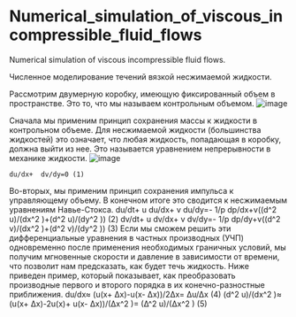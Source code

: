 # Numerical_simulation_of_viscous_incompressible_fluid_flows
Numerical simulation of viscous incompressible fluid flows.

Численное моделирование течений вязкой несжимаемой жидкости.

Рассмотрим двумерную коробку, имеющую фиксированный объем в пространстве. Это то, что мы называем контрольным объемом. 
![image](https://github.com/Sazerfai/Numerical_simulation_of_viscous_incompressible_fluid_flows/assets/79790554/26d34f8d-4336-4add-beb4-a19aa8b599d1)

Сначала мы применим принцип сохранения массы к жидкости в контрольном объеме. Для несжимаемой жидкости (большинства жидкостей) это означает, что любая жидкость, попадающая в коробку, должна выйти из нее. Это называется уравнением непрерывности в механике жидкости.
![image](https://github.com/Sazerfai/Numerical_simulation_of_viscous_incompressible_fluid_flows/assets/79790554/f381e569-1434-4f83-8703-0ad816ce6202)

	du/dx+  dv/dy=0	(1)
Во-вторых, мы применим принцип сохранения импульса к управляющему объему. В конечном итоге это сводится к несжимаемым уравнениям Навье-Стокса.
	du/dt+ u du/dx+ v du/dy=-  1/p  dp/dx+v((d^2 u)/(dx^2 )+(d^2 u)/(dy^2 ))	(2)
	dv/dt+ u dv/dx+ v dv/dy=-  1/p  dp/dy+v((d^2 v)/(dx^2 )+(d^2 v)/(dy^2 ))	(3)
Если мы сможем решить эти дифференциальные уравнения в частных производных (УЧП) одновременно после применения необходимых граничных условий, мы получим мгновенные скорости и давление в зависимости от времени, что позволит нам предсказать, как будет течь жидкость. 
Ниже приведен пример, который показывает, как преобразовать производные первого и второго порядка в их конечно-разностные приближения.
	du/dx≈  (u(x+ ∆x)-u(x- ∆x))/2∆x=  ∆u/∆x	(4)
	(d^2 u)/(dx^2 )≈  (u(x+ ∆x)-2u(x)+ u(x- ∆x))/(∆x^2 )=  (∆^2 u)/(∆x^2 )	(5)

